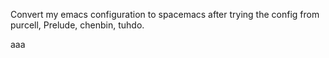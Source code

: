 Convert my emacs configuration to spacemacs after trying the config from purcell, Prelude, chenbin, tuhdo.

aaa 

